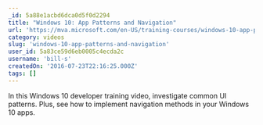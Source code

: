 ```yaml
---
_id: 5a88e1acbd6dca0d5f0d2294
title: "Windows 10: App Patterns and Navigation"
url: 'https://mva.microsoft.com/en-US/training-courses/windows-10-app-patterns-and-navigation-14577'
category: videos
slug: 'windows-10-app-patterns-and-navigation'
user_id: 5a83ce59d6eb0005c4ecda2c
username: 'bill-s'
createdOn: '2016-07-23T22:16:25.000Z'
tags: []
---
```


In this Windows 10 developer training video, investigate common UI patterns. Plus, see how to implement navigation methods in your Windows 10 apps.
